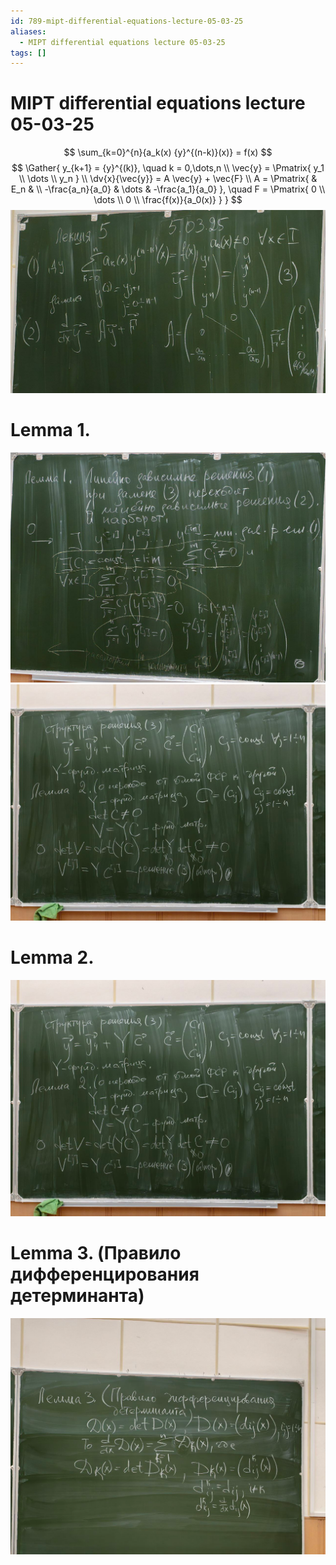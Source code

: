 ```yaml
---
id: 789-mipt-differential-equations-lecture-05-03-25
aliases:
  - MIPT differential equations lecture 05-03-25
tags: []
---
```


# MIPT differential equations lecture 05-03-25
$$
\sum_{k=0}^{n}{a_k(x) {y}^{(n-k)}(x)} = f(x)
$$
$$
\Gather{
y_{k+1} = {y}^{(k)}, \quad k = 0,\dots,n \\
\vec{y} = \Pmatrix{
y_1 \\
\dots \\
y_n
} \\
\dv{x}{\vec{y}} = A \vec{y} + \vec{F} \\
A = \Pmatrix{
& E_n & \\
-\frac{a_n}{a_0} & \dots & -\frac{a_1}{a_0}
}, \quad F = \Pmatrix{
0 \\
\dots \\
0 \\
\frac{f(x)}{a_0(x)}
}
}
$$
![98676.png](assets/imgs/98676.png)

# Lemma 1.
![98976875.png](assets/imgs/98976875.png)
![9865543.png](assets/imgs/9865543.png)

# Lemma 2.
![9865543.png](assets/imgs/9865543.png)

# Lemma 3. (Правило дифференцирования детерминанта)
![3457454.png](assets/imgs/3457454.png)

